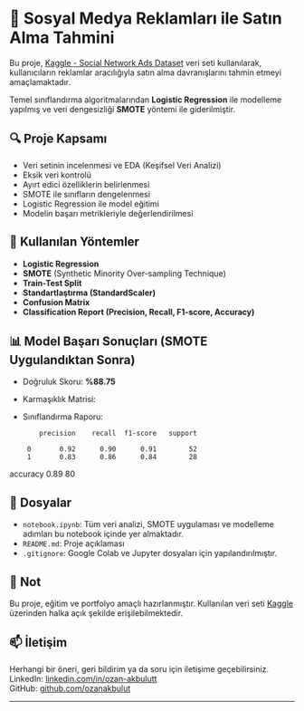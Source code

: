 # 👥 Sosyal Medya Reklamları ile Satın Alma Tahmini

Bu proje, [Kaggle - Social Network Ads Dataset](https://www.kaggle.com/datasets/rakeshrau/social-network-ads) veri seti kullanılarak, kullanıcıların reklamlar aracılığıyla satın alma davranışlarını tahmin etmeyi amaçlamaktadır. 

Temel sınıflandırma algoritmalarından **Logistic Regression** ile modelleme yapılmış ve veri dengesizliği **SMOTE** yöntemi ile giderilmiştir.

## 🔍 Proje Kapsamı

- Veri setinin incelenmesi ve EDA (Keşifsel Veri Analizi)
- Eksik veri kontrolü
- Ayırt edici özelliklerin belirlenmesi
- SMOTE ile sınıfların dengelenmesi
- Logistic Regression ile model eğitimi
- Modelin başarı metrikleriyle değerlendirilmesi

## 🧪 Kullanılan Yöntemler

- **Logistic Regression**
- **SMOTE** (Synthetic Minority Over-sampling Technique)
- **Train-Test Split**
- **Standartlaştırma (StandardScaler)**
- **Confusion Matrix**
- **Classification Report (Precision, Recall, F1-score, Accuracy)**

## 📊 Model Başarı Sonuçları (SMOTE Uygulandıktan Sonra)

- Doğruluk Skoru: **%88.75**
- Karmaşıklık Matrisi:
- Sınıflandırma Raporu:

          precision    recall  f1-score   support

       0       0.92      0.90      0.91        52
       1       0.83      0.86      0.84        28

accuracy                           0.89        80


## 📁 Dosyalar

- `notebook.ipynb`: Tüm veri analizi, SMOTE uygulaması ve modelleme adımları bu notebook içinde yer almaktadır.
- `README.md`: Proje açıklaması
- `.gitignore`: Google Colab ve Jupyter dosyaları için yapılandırılmıştır.

## 📌 Not

Bu proje, eğitim ve portfolyo amaçlı hazırlanmıştır. Kullanılan veri seti [Kaggle](https://www.kaggle.com/datasets/rakeshrau/social-network-ads) üzerinden halka açık şekilde erişilebilmektedir.

## 📫 İletişim

Herhangi bir öneri, geri bildirim ya da soru için iletişime geçebilirsiniz.  
LinkedIn: [linkedin.com/in/ozan-akbulutt](https://www.linkedin.com/in/ozan-akbulutt)  
GitHub: [github.com/ozanakbulut](https://github.com/ozanakbulut)

---
